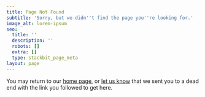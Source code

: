 ```yaml
---
title: Page Not Found
subtitle: 'Sorry, but we didn''t find the page you''re looking for.'
image_alt: lorem-ipsum
seo:
  title: ''
  description: ''
  robots: []
  extra: []
  type: stackbit_page_meta
layout: page
---
```

You may return to our [home page](https://dzalekaconnect.com/), or [let us know](mailto:dzalekaconnect@gmail.com) that we sent you to a dead end with the link you followed to get here.


